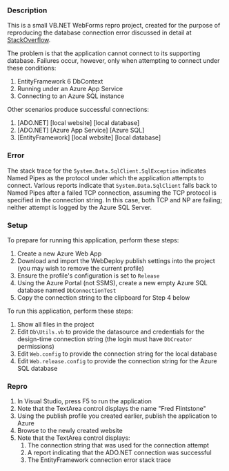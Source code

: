 ### Description

This is a small VB.NET WebForms repro project, created for the purpose of reproducing the database
connection error discussed in detail at [StackOverflow](https://stackoverflow.com/q/71907148).

The problem is that the application cannot connect to its supporting database. Failures occur,
however, only when attempting to connect under these conditions:

1. EntityFramework 6 DbContext
2. Running under an Azure App Service
3. Connecting to an Azure SQL instance

Other scenarios produce successful connections:

1. [ADO.NET] [local website] [local database]
2. [ADO.NET] [Azure App Service] [Azure SQL]
3. [EntityFramework] [local website] [local database]

### Error

The stack trace for the `System.Data.SqlClient.SqlException` indicates Named Pipes as
the protocol under which the application attempts to connect. Various reports indicate that
`System.Data.SqlClient` falls back to Named Pipes after a failed TCP connection, assuming the
TCP protocol is specified in the connection string. In this case, both TCP and NP are failing;
neither attempt is logged by the Azure SQL Server.

### Setup

To prepare for running this application, perform these steps:

1. Create a new Azure Web App
2. Download and import the WebDeploy publish settings into the project (you may wish to remove the current profile)
3. Ensure the profile's configuration is set to `Release`
4. Using the Azure Portal (not SSMS), create a new empty Azure SQL database named `DbConnectionTest`
5. Copy the connection string to the clipboard for Step 4 below

To run this application, perform these steps:

1. Show all files in the project
2. Edit `Db\Utils.vb` to provide the datasource and credentials for the design-time connection string (the login must have `DbCreator` permissions)
3. Edit `Web.config` to provide the connection string for the local database
4. Edit `Web.release.config` to provide the connection string for the Azure SQL database

### Repro

1. In Visual Studio, press F5 to run the application
2. Note that the TextArea control displays the name "Fred Flintstone"
3. Using the publish profile you created earlier, publish the application to Azure
4. Browse to the newly created website
5. Note that the TextArea control displays:
    1. The connection string that was used for the connection attempt
    2. A report indicating that the ADO.NET connection was successful
    3. The EntityFramework connection error stack trace
